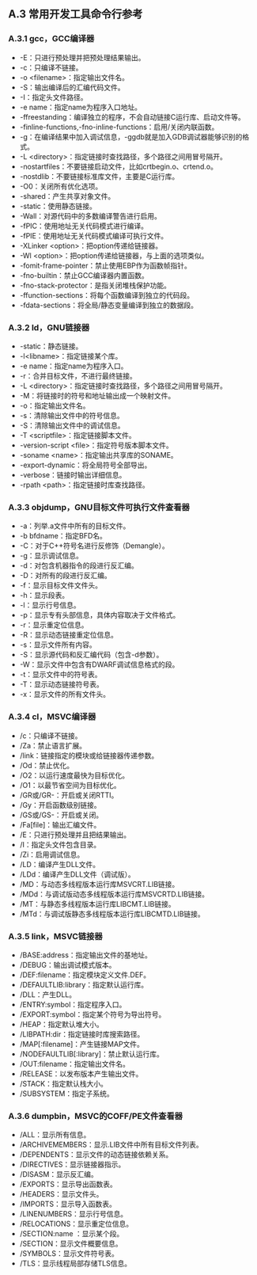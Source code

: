 ## A.3 常用开发工具命令行参考

### A.3.1 gcc，GCC编译器

- -E：只进行预处理并把预处理结果输出。
- -c：只编译不链接。
- -o \<filename\>：指定输出文件名。
- -S：输出编译后的汇编代码文件。
- -I：指定头文件路径。
- -e name：指定name为程序入口地址。
- -ffreestanding：编译独立的程序，不会自动链接C运行库、启动文件等。
- -finline-functions,-fno-inline-functions：启用/关闭内联函数。
- -g：在编译结果中加入调试信息，-ggdb就是加入GDB调试器能够识别的格式。
- -L \<directory\>：指定链接时查找路径，多个路径之间用冒号隔开。
- -nostartfiles：不要链接启动文件，比如crtbegin.o、crtend.o。
- -nostdlib：不要链接标准库文件，主要是C运行库。
- -O0：关闭所有优化选项。
- -shared：产生共享对象文件。
- -static：使用静态链接。
- -Wall：对源代码中的多数编译警告进行启用。
- -fPIC：使用地址无关代码模式进行编译。
- -fPIE：使用地址无关代码模式编译可执行文件。
- -XLinker \<option\>：把option传递给链接器。
- -Wl \<option\>：把option传递给链接器，与上面的选项类似。
- -fomit-frame-pointer：禁止使用EBP作为函数帧指针。
- -fno-builtin：禁止GCC编译器内置函数。
- -fno-stack-protector：是指关闭堆栈保护功能。
- -ffunction-sections：将每个函数编译到独立的代码段。
- -fdata-sections：将全局/静态变量编译到独立的数据段。

### A.3.2 ld，GNU链接器

- -static：静态链接。
- -l\<libname\>：指定链接某个库。
- -e name：指定name为程序入口。
- -r：合并目标文件，不进行最终链接。
- -L \<directory\>：指定链接时查找路径，多个路径之间用冒号隔开。
- -M：将链接时的符号和地址输出成一个映射文件。
- -o：指定输出文件名。
- -s：清除输出文件中的符号信息。
- -S：清除输出文件中的调试信息。
- -T \<scriptfile\>：指定链接脚本文件。
- -version-script \<file\>：指定符号版本脚本文件。
- -soname \<name\>：指定输出共享库的SONAME。
- -export-dynamic：将全局符号全部导出。
- -verbose：链接时输出详细信息。
- -rpath \<path\>：指定链接时库查找路径。

### A.3.3 objdump，GNU目标文件可执行文件查看器

- -a：列举.a文件中所有的目标文件。
- -b bfdname：指定BFD名。
- -C：对于C++符号名进行反修饰（Demangle）。
- -g：显示调试信息。
- -d：对包含机器指令的段进行反汇编。
- -D：对所有的段进行反汇编。
- -f：显示目标文件文件头。
- -h：显示段表。
- -l：显示行号信息。
- -p：显示专有头部信息，具体内容取决于文件格式。
- -r：显示重定位信息。
- -R：显示动态链接重定位信息。
- -s：显示文件所有内容。
- -S：显示源代码和反汇编代码（包含-d参数）。
- -W：显示文件中包含有DWARF调试信息格式的段。
- -t：显示文件中的符号表。
- -T：显示动态链接符号表。
- -x：显示文件的所有文件头。

### A.3.4 cl，MSVC编译器

- /c：只编译不链接。
- /Za：禁止语言扩展。
- /link：链接指定的模块或给链接器传递参数。
- /Od：禁止优化。
- /O2：以运行速度最快为目标优化。
- /O1：以最节省空间为目标优化。
- /GR或/GR-：开启或关闭RTTI。
- /Gy：开启函数级别链接。
- /GS或/GS-：开启或关闭。
- /Fa\[file\]：输出汇编文件。
- /E：只进行预处理并且把结果输出。
- /I：指定头文件包含目录。
- /Zi：启用调试信息。
- /LD：编译产生DLL文件。
- /LDd：编译产生DLL文件（调试版）。
- /MD：与动态多线程版本运行库MSVCRT.LIB链接。
- /MDd：与调试版动态多线程版本运行库MSVCRTD.LIB链接。
- /MT：与静态多线程版本运行库LIBCMT.LIB链接。
- /MTd：与调试版静态多线程版本运行库LIBCMTD.LIB链接。

### A.3.5 link，MSVC链接器

- /BASE:address：指定输出文件的基地址。
- /DEBUG：输出调试模式版本。
- /DEF:filename：指定模块定义文件.DEF。
- /DEFAULTLIB:library：指定默认运行库。
- /DLL：产生DLL。
- /ENTRY:symbol：指定程序入口。
- /EXPORT:symbol：指定某个符号为导出符号。
- /HEAP：指定默认堆大小。
- /LIBPATH:dir：指定链接时库搜索路径。
- /MAP\[:filename\]：产生链接MAP文件。
- /NODEFAULTLIB\[:library\]：禁止默认运行库。
- /OUT:filename：指定输出文件名。
- /RELEASE：以发布版本产生输出文件。
- /STACK：指定默认栈大小。
- /SUBSYSTEM：指定子系统。

### A.3.6 dumpbin，MSVC的COFF/PE文件查看器

- /ALL：显示所有信息。
- /ARCHIVEMEMBERS：显示.LIB文件中所有目标文件列表。
- /DEPENDENTS：显示文件的动态链接依赖关系。
- /DIRECTIVES：显示链接器指示。
- /DISASM：显示反汇编。
- /EXPORTS：显示导出函数表。
- /HEADERS：显示文件头。
- /IMPORTS：显示导入函数表。
- /LINENUMBERS：显示行号信息。
- /RELOCATIONS：显示重定位信息。
- /SECTION:name ：显示某个段。
- /SECTION：显示文件概要信息。
- /SYMBOLS：显示文件符号表。
- /TLS：显示线程局部存储TLS信息。
